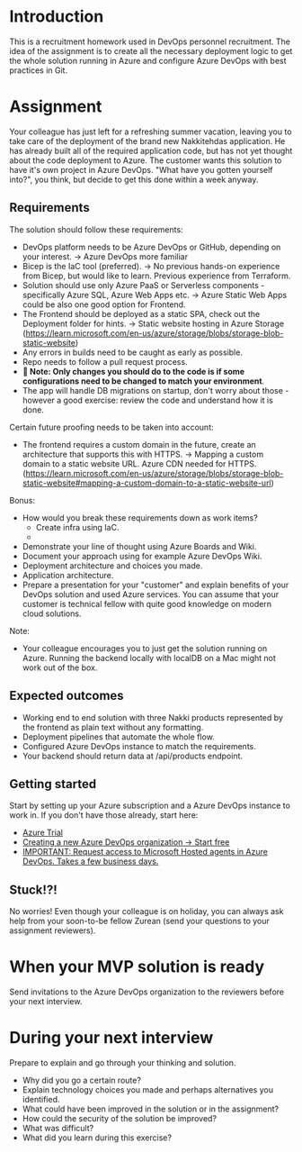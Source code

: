 # Introduction 
This is a recruitment homework used in DevOps personnel recruitment. The idea of the assignment is to create all the necessary deployment logic to get the whole solution running in Azure and configure Azure DevOps with best practices in Git.

# Assignment
Your colleague has just left for a refreshing summer vacation, leaving you to take care of the deployment of the brand new Nakkitehdas application. He has already built all of the required application code, but has not yet thought about the code deployment to Azure. The customer wants this solution to have it's own project in Azure DevOps.
"What have you gotten yourself into?", you think, but decide to get this done within a week anyway. 

## Requirements
The solution should follow these requirements:
- DevOps platform needs to be Azure DevOps or GitHub, depending on your interest. -> Azure DevOps more familiar
- Bicep is the IaC tool (preferred). -> No previous hands-on experience from Bicep, but would like to learn. Previous experience from Terraform.
- Solution should use only Azure PaaS or Serverless components - specifically Azure SQL, Azure Web Apps etc. -> Azure Static Web Apps could be also one good option for Frontend. 
- The Frontend should be deployed as a static SPA, check out the Deployment folder for hints. -> Static website hosting in Azure Storage (https://learn.microsoft.com/en-us/azure/storage/blobs/storage-blob-static-website)
- Any errors in builds need to be caught as early as possible.
- Repo needs to follow a pull request process.
- **🚩 Note: Only changes you should do to the code is if some configurations need to be changed to match your environment**.
- The app will handle DB migrations on startup, don't worry about those - however a good exercise: review the code and understand how it is done.

Certain future proofing needs to be taken into account:
- The frontend requires a custom domain in the future, create an architecture that supports this with HTTPS. -> Mapping a custom domain to a static website URL. Azure CDN needed for HTTPS. (https://learn.microsoft.com/en-us/azure/storage/blobs/storage-blob-static-website#mapping-a-custom-domain-to-a-static-website-url)

Bonus:
- How would you break these requirements down as work items? 
    - Create infra using IaC.
    - 
- Demonstrate your line of thought using Azure Boards and Wiki.
- Document your approach using for example Azure DevOps Wiki.
- Deployment architecture and choices you made.
- Application architecture.
- Prepare a presentation for your "customer" and explain benefits of your DevOps solution and used Azure services. You can assume that your customer is technical fellow with quite good knowledge on modern cloud solutions.

Note:
- Your colleague encourages you to just get the solution running on Azure. Running the backend locally with localDB on a Mac might not work out of the box.

## Expected outcomes

- Working end to end solution with three Nakki products represented by the frontend as plain text without any formatting.
- Deployment pipelines that automate the whole flow.
- Configured Azure DevOps instance to match the requirements.
- Your backend should return data at /api/products endpoint.

## Getting started

Start by setting up your Azure subscription and a Azure DevOps instance to work in.
If you don't have those already, start here:
- [Azure Trial](https://azure.microsoft.com/en-us/free/)
- [Creating a new Azure DevOps organization -> Start free](https://azure.microsoft.com/en-us/services/devops/)
- [IMPORTANT: Request access to Microsoft Hosted agents in Azure DevOps. Takes a few business days.](https://forms.office.com/pages/responsepage.aspx?id=v4j5cvGGr0GRqy180BHbR63mUWPlq7NEsFZhkyH8jChUMlM3QzdDMFZOMkVBWU5BWFM3SDI2QlRBSC4u)

## Stuck!?!

No worries! Even though your colleague is on holiday, you can always ask help from your soon-to-be fellow Zurean (send your questions to your assignment reviewers). 

# When your MVP solution is ready

Send invitations to the Azure DevOps organization to the reviewers before your next interview.

# During your next interview

Prepare to explain and go through your thinking and solution.

- Why did you go a certain route?
- Explain technology choices you made and perhaps alternatives you identified. 
- What could have been improved in the solution or in the assignment? 
- How could the security of the solution be improved?
- What was difficult?
- What did you learn during this exercise?